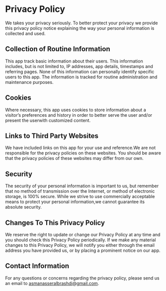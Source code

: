 # Privacy Policy

We takes your privacy seriously. To better protect your privacy we provide this privacy policy notice explaining the way your personal information is collected and used.


## Collection of Routine Information

This app track basic information about their  users. This information includes, but is not limited to, IP addresses, app details, timestamps and referring pages. None of this information can personally identify specific users to this app. The information is tracked for routine administration and maintenance purposes.


## Cookies

Where necessary, this app uses cookies to store information about a visitor’s preferences and history in order to better serve the user and/or present the userwith customized content.




## Links to Third Party Websites

We have included links on this app for your use and reference.We are not responsible for the privacy policies on these websites. You should be aware that the privacy policies of these websites may differ from our own.


## Security

The security of your personal information is important to us, but remember that no method of transmission over the Internet, or method of electronic storage, is 100% secure. While we strive to use commercially acceptable means to protect your personal information,we cannot guarantee its absolute security.


## Changes To This Privacy Policy


We reserve the right to update or change our Privacy Policy at any time and you should check this Privacy Policy periodically. If we make any material changes to this Privacy Policy, we will notify you either through the email address you have provided us, or by placing a prominent notice on our app.


## Contact Information

For any questions or concerns regarding the privacy policy, please send us an email to asmanasseralbrashdi@gmail.com.
